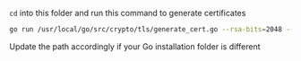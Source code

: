 `cd` into this folder and run this command to generate certificates

```sh
go run /usr/local/go/src/crypto/tls/generate_cert.go --rsa-bits=2048 --host=localhost
```

Update the path accordingly if your Go installation folder is different
